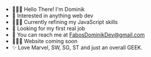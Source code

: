 - 🙋🏻‍♂️ Hello There! I'm Dominik
- 💛 Interested in anything web dev
- 👨🏻‍🎓 Currently refining my JavaScript skills
- 👀 Looking for my first real job
- 📧 You can reach me at FabosDominikDev@gmail.com
- 👨🏻‍💻 Website coming soon
- ✨ Love Marvel, SW, SG, ST and just an overall GEEK.

<!---
FbossDom/FbossDom is a ✨ special ✨ repository because its `README.md` (this file) appears on your GitHub profile.
You can click the Preview link to take a look at your changes.
--->
